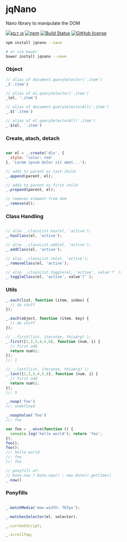 
# jqNano

Nano library to manipulate the DOM

[![ᴋɪʟᴛ ᴊs](https://jesus.germade.es/assets/images/badge-kiltjs.svg)](https://github.com/kiltjs)
[![npm](https://img.shields.io/npm/v/jqnano.svg)](https://www.npmjs.com/package/jqnano)
[![Build Status](https://travis-ci.org/kiltjs/jqnano.svg?branch=master)](https://travis-ci.org/kiltjs/jqnano)
[![GitHub license](https://img.shields.io/badge/license-MIT-blue.svg)](LICENSE)

``` sh
npm install jqnano --save

# or via bower
bower install jqnano --save
```

### Object

``` js
// alias of document.querySelector('.item')
_('.item')

// alias of el.querySelector('.item')
_(el, '.item')

// alias of document.querySelectorAll('.item')
_.$('.item')

// alias of el.querySelectorAll('.item')
_.$(el, '.item')
```

### Create, atach, detach

``` js

var el = _.create('div', {
  style: 'color: red'
}, 'Lorem ipsum dolor sit amet...');

// adds to parent as last child
_.append(parent, el);

// adds to parent as first child
_.prepend(parent, el);

// removes element from dom
_.remove(el);

```

### Class Handling

``` js

// also _.classList.has(el, 'active');
_.hasClass(el, 'active');

// also _.classList.add(el, 'active');
_.addClass(el, 'active');

// also _.classList.rm(el, 'active');
_.removeClass(el, 'active');

// also _.classList.toggle(el, 'active', value'?' );
_.toggleClass(el, 'active', value'?' );

```

### Utils

``` js
_.each(list, function (item, index) {
  // do stuff
});

_.each(object, function (item, key) {
  // do stuff
});

// _.first(list, iteratee, thisArg? );
_.first([1,2,3,4,5,6], function (num, i) {
  // first odd
  return num%2;
});
//: 1

// _.last(list, iteratee, thisArg? );
_.last([1,2,3,4,5,6], function (num, i) {
  // first odd
  return num%2;
});
//: 5

_.noop('foo')
//: undefined

_.noopValue('foo')
//: foo

var foo = _.once(function () {
  console.log('hello world'); return 'foo';
});
foo();
foo();
//: hello world
//: foo
//: foo

// ponyfill of:
// Date.now ? Date.now() : new Date().getTime()
_.now()

```

### Ponyfills

``` js

_.matchMedia('max-width: 767px');

_.matchesSelector(el, selector);

_.currentScript;

_.scrollTop;

```
